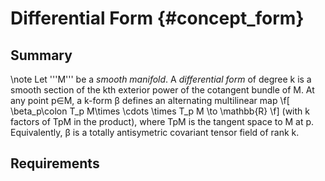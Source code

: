 Differential Form {#concept_form}
======================================
## Summary
\note Let '''M''' be a _smooth manifold_. A _differential form_ of degree k is a smooth section of the kth exterior power of the cotangent bundle of M. At any point p∈M, a k-form β defines an alternating multilinear map
\f[
  \beta_p\colon T_p M\times \cdots \times T_p M \to \mathbb{R}
\f]
(with k factors of TpM in the product), where TpM is the tangent space to M at p. Equivalently, β is a totally antisymetric covariant tensor field of rank k.

## Requirements  

